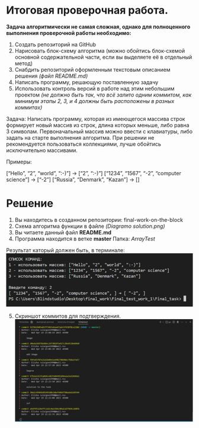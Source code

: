 # Итоговая проверочная работа.


**Задача алгоритмически не самая сложная, однако для полноценного выполнения проверочной работы необходимо:**

1. Создать репозиторий на GitHub
2. Нарисовать блок-схему алгоритма (можно обойтись блок-схемой основной содержательной части, если вы выделяете её в отдельный метод)
3. Снабдить репозиторий оформленным текстовым описанием решения *(файл README.md)*
4. Написать программу, решающую поставленную задачу
5. Использовать контроль версий в работе над этим небольшим проектом *(не должно быть так, что всё залито одним коммитом, как минимум этапы 2, 3, и 4 должны быть расположены в разных коммитах)*

Задача: Написать программу, которая из имеющегося массива строк формирует новый массив из строк, длина которых меньше, либо равна 3 символам. Первоначальный массив можно ввести с клавиатуры, либо задать на старте выполнения алгоритма. При решении не рекомендуется пользоваться коллекциями, лучше обойтись исключительно массивами.

Примеры:

[“Hello”, “2”, “world”, “:-)”] → [“2”, “:-)”]
[“1234”, “1567”, “-2”, “computer science”] → [“-2”]
[“Russia”, “Denmark”, “Kazan”] → []


# Решение

1. Вы находитесь в созданном репозитории: final-work-on-the-block
2. Схема алгоритма функции в файле *(Diagramo solution.png)*
3. Вы читаете данный файл **README.md**
4. Программа находится в ветке **master** Папка: *ArrayTest*


Результат каторый должен быть, в терминале:
![Вывод, терминала](text.png)


5. Скриншот коммитов для подтверждения.
![Commit](graph.jpg)

